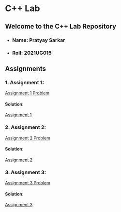 # C++ Lab

## Welcome to the C++ Lab Repository
- ### Name: Pratyay Sarkar
- ### Roll: 2021UG015

## Assignments 
### 1.  Assignment 1: 
[Assignment 1 Problem](Assignments(Problems)/Assignment-1-CPP_Lab.pdf)
#### Solution:
[Assignment 1](Assignment-1)

### 2. Assignment 2:
[Assignment 2 Problem](Assignments(Problems)/Assignment-2/C-prog-exercise.pdf)

#### Solution:
[Assignment 2](Assignment-2)

### 3. Assignment 3:
[Assignment 3 Problem](Assignments(Problems)/lab2.pdf)

#### Solution:
[Assignment 3](Assignment-3)

